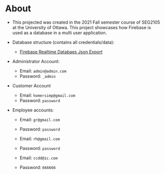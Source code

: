 # About
- This projected was created in the 2021 Fall semester course of SEG2105 at the University of Ottawa. This project showcases how Firebase is used as a database in a multi user application. 



- Database structure (contains all credentials/data):
  - [Firebase Realtime Databaes Json Export](./demo/byblos-23f4a-default-rtdb-export.json)

- Administrator Account:
  - Email: `admin@admin.com`
  - Password: `_admin`

- Customer Account
  - Email: `homersimp@gmail.com`
  - Password: `password`

- Employee accounts:
  - Email: `gr@gmail.com`
  - Password: `password`

  - Email: `rh@gmail.com`
  - Password: `password`

  - Email: `ccdd@ic.com`
  - Password: `666666`
  




